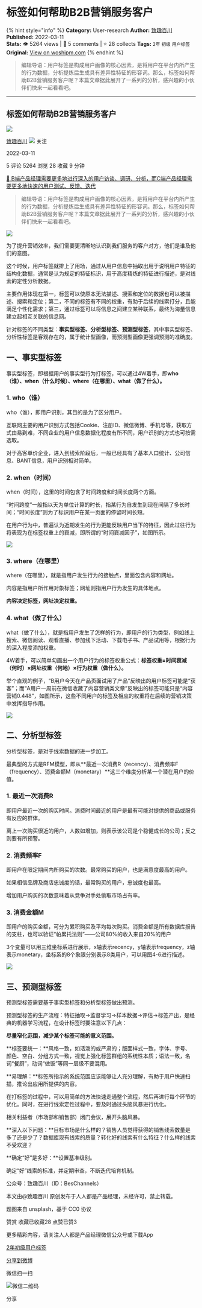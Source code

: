 # 标签如何帮助B2B营销服务客户
{% hint style="info" %}
**Category:** User-research
**Author:** [致趣百川](https://www.woshipm.com/u/327095)
**Published:** 2022-03-11  
**Stats:** 👁️ 5264 views | 💬 5 comments | ⭐ 28 collects
**Tags:** `2年` `初级` `用户标签`
**Original:** [View on woshipm.com](https://www.woshipm.com/user-research/5347452.html)
{% endhint %}
> 编辑导语：用户标签是构成用户画像的核心因素，是将用户在平台内所产生的行为数据，分析提炼后生成具有差异性特征的形容词。那么，标签如何帮助B2B营销服务客户呢？本篇文章据此展开了一系列的分析，感兴趣的小伙伴们快来一起看看吧。

---

## 标签如何帮助B2B营销服务客户

[![](https://image.woshipm.com/wp-files/2017/09/3vf5OlzX6cOGo78ASJ9J.jpg!/both/72x72)](https://www.woshipm.com/u/327095)

[致趣百川](https://www.woshipm.com/u/327095) ![](https://static.woshipm.com/tag/1122_1@2x.png) 关注

2022-03-11

5 评论 5264 浏览 28 收藏 9 分钟

[🔗 B端产品经理需要更多地进行深入的用户访谈、调研、分析，而C端产品经理需要更多地快速的用户测试、反馈、迭代](https://ke.qidianla.com/courses/bcpm)

> 编辑导语：用户标签是构成用户画像的核心因素，是将用户在平台内所产生的行为数据，分析提炼后生成具有差异性特征的形容词。那么，标签如何帮助B2B营销服务客户呢？本篇文章据此展开了一系列的分析，感兴趣的小伙伴们快来一起看看吧。

![](https://image.yunyingpai.com/wp/2022/03/FkIOEkV3BacZElxczxxu.jpg)

为了提升营销效率，我们需要更清晰地认识到我们服务的客户对方，他们是谁及他们的意图。

这个时候，用户标签就排上了用场，通过从用户信息中抽取出用于说明用户特征的结构化数据，通常是认为规定的特征标识，用于高度精炼的特征进行描述，是对线索的定性分析数据。

主要作用体现在第一，标签可以使原本无法描述、搜索和定位的数据也可以被描述、搜索和定位；第二，不同的标签有不同的权重，有助于后续的线索打分，且能满足个性化需求；第三，通过标签可以将信息之间建立某种联系，最终为海量信息建立起相互关联的信息网。

针对标签的不同类型：**事实型标签、分析型标签、预测型标签**，其中事实型标签、分析性标签是客观存在的，属于统计型画像，而预测型画像更强调预测的准确度。

## 一、事实型标签

事实型标签，即根据用户的事实型行为打标签，可以通过4W着手，即**who（谁）、when（什么时候）、where（在哪里）、what（做了什么）。**

### 1\. who（谁）

who（谁），即用户识别，其目的是为了区分用户。

互联网主要的用户识别方式包括Cookie、注册ID、微信微博、手机号等，获取方式由易到难，不同企业的用户信息数据化程度有所不同，用户识别的方式也可按需选取。

对于高客单价企业，进入到线索阶段后，一般已经具有了基本人口统计、公司信息、BANT信息，用户识别相对简单。

### 2\. when（时间）

when（时间），这里的时间包含了时间跨度和时间长度两个方面。

“时间跨度”一般指以天为单位计算的时长，指某行为自发生到现在间隔了多长时间；“时间长度”则为了标识用户在某一页面的停留时间长短。

在用户行为中，普遍认为近期发生的行为更能反映用户当下的特征，因此过往行为将表现为在标签权重上的衰减，即所谓的“时间衰减因子”，如图所示。

![](https://image.yunyingpai.com/wp/2022/03/TG1KnhmWb8GEHxiMkmDc.jpg)

### 3\. where（在哪里）

where（在哪里），就是指用户发生行为的接触点，里面包含内容和网址。

内容是指用户所作用对象标签；网址则指用户行为发生的具体地点。

**内容决定标签，网址决定权重。**

### 4\. what（做了什么）

what（做了什么），就是指用户发生了怎样的行为，即用户的行为类型，例如线上搜索、微信阅读、观看直播、参加线下活动、下载电子书、产品试用等，根据行为的深入程度添加权重。

4W着手，可以简单勾画出一个用户行为的标签权重公式：**标签权重=时间衰减（何时）×网址权重（何地）×行为权重（做什么）。**

举个直观的例子，“B用户今天在产品页面试用了产品”反映出的用户标签可能是“获客”；而“A用户一周前在微信收藏了内容营销类文章”反映出的标签可能只是“内容营销0.448”，如图所示，这些不同用户的标签及相应的权重将在后续的营销决策中发挥指导作用。

![](https://image.yunyingpai.com/wp/2022/03/J6PJbaZRZhijjUH3fA3V.jpg)

## 二、分析型标签

分析型标签，是对于线索数据的进一步加工。

最典型的方式是RFM模型，即从**最近一次消费R（recency）、消费频率F（frequency）、消费金额M（monetary）**这三个维度分析某一个潜在用户的价值。

### 1\. 最近一次消费R

即用户最近一次的购买时间。消费时间最近的用户是最有可能对提供的商品或服务有反应的群体。

离上一次购买很近的用户，人数如增加，则表示该公司是个稳健成长的公司；反之则要有所预警。

### 2\. 消费频率F

即用户在限定期间内所购买的次数。最常购买的用户，也是满意度最高的用户。

如果相信品牌及商店忠诚度的话，最常购买的用户，忠诚度也最高。

增加用户购买的次数意味着从竞争对手处偷取市场占有率。

### 3\. 消费金额M

即用户的购买金额，可分为累积购买及平均每次购买。消费金额是所有数据库报告的支柱，也可以验证“帕累托法则”——公司80%的收入来自20%的用户

3个变量可以用三维坐标系进行展示，x轴表示recency，y轴表示frequency，z轴表示monetary，坐标系的8个象限分别表示8类用户，可以用图4-6进行描述。

![](https://image.yunyingpai.com/wp/2022/03/L2WLLGs3dYC2NIWmWy6M.jpg)

## 三、预测型标签

预测型标签需要基于事实型标签和分析型标签做出预测。

预测型标签的生产流程：特征抽取→监督学习→样本数据→评估→标签产出，是经典的机器学习流程，在设计标签时要注意以下几点：

**尽量窄化范围，减少某个标签可能的意义范围。**

**标签要统一：**风格一致，如活泼的或严肃的；版面样式一致，字体、字号、颜色、空白、分组方式一致，视觉上强化标签群组的系统性本质；语法一致，名词“餐厨”，动词“做饭”等同一层级不要混用。

**易理解：**标签所指示的系统范围应该能够让人充分理解，有助于用户快速扫描，推论出应用所提供的内容。

在打标签的过程中，可以用简单的方法快速走通整个流程，然后再进行每个环节的优化。同时，在进行线索定性过程中，要及时通过头脑风暴进行优化。

相关利益者（市场部和销售部）闭门会议，展开头脑风暴。

**深入以下问题：**目标市场是什么样的？销售人员觉得获得的销售线索数量是多了还是少了？数据库现有线索的质量？转化好的线索有什么特征？什么样的线索不受欢迎？

**确定“好”是多好：**设置基准级别。

确定“好”线索的标准，并定期审查，不断迭代培育机制。

公众号：致趣百川（ID：BesChannels）

本文由@致趣百川 原创发布于人人都是产品经理，未经许可，禁止转载。

题图来自 unsplash，基于 CC0 协议

赞赏 收藏已收藏28 点赞已赞3

更多精彩内容，请关注人人都是产品经理微信公众号或下载App

[2年](https://www.woshipm.com/tag/2%e5%b9%b4)[初级](https://www.woshipm.com/tag/%e5%88%9d%e7%ba%a7)[用户标签](https://www.woshipm.com/tag/%e7%94%a8%e6%88%b7%e6%a0%87%e7%ad%be)

[分享到微博](https://service.weibo.com/share/share.php?appkey=2775287854&title=标签如何帮助B2B营销服务客户&url=https://www.woshipm.com/user-research/5347452.html&pic=https://image.yunyingpai.com/wp/2022/03/FkIOEkV3BacZElxczxxu.jpg)

微信扫一扫

![微信二维码](https://api.pwmqr.com/qrcode/create/?url=https://www.woshipm.com/user-research/5347452.html)

分享